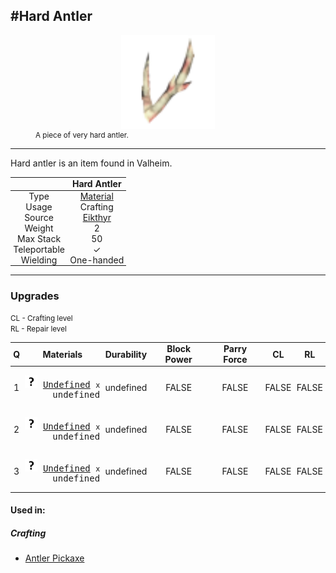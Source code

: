 <meta property="og:title" content="Hard Antler - MoreValheim" /><meta property="og:type" content="website" /><meta property="og:image" content="/assets/hard_antler.png" /><meta property="og:description" content="Hard Antler is an item found in Valheim." /><meta name="theme-color" content="#546D78"><meta name="twitter:card" content="summary_large_image">
#Hard Antler
-------------
<style>img {width:20px;}.tb {width:150px;display: block;margin-left: auto;margin-right: auto;}</style>

<style>.md-typeset table:not([class]) th:not([align]) {min-width:unset!important;}</style>
<style>td{padding:0em 0.3em!important;text-align:center!important;border-left:.05rem solid var(--md-default-fg-color--lightest)}</style>

<style>th{padding:0.1em 0.3em!important;text-align:center!important;font-weight:bold}</style>

<style>pre{text-align:right!important}</style>
<style>table tr td:first-child {border-left: 0;};</style>

<figure><img src="/assets/hard_antler.png" class="tb" /><figcaption><small>A piece of very hard antler.</small></figcaption></figure>

-------------

Hard antler is an item found in Valheim.

|        | Hard Antler              |
| ----------- | ------------------------------------ |
| Type | [Material](../../types/material)
| Usage | Crafting<br>
| Source | [Eikthyr](../../creatures/eikthyr)
| Weight | 2 |
| Max Stack | 50 |
| Teleportable | ✓
| Wielding | One-handed


-------------

### Upgrades

<small>CL - Crafting level</small><br><small>RL - Repair level</small>

| Q | Materials | Durability | Block Power | Parry Force | CL | RL |
| - | - | - | - | - | - | - |
| 1 | <pre>[![Undefined](/assets/undefined.png)](../../items/undefined) [Undefined](../../items/undefined) <small>x</small> undefined</pre> | undefined | FALSE | FALSE | FALSE | FALSE |
| 2 | <pre>[![Undefined](/assets/undefined.png)](../../items/undefined) [Undefined](../../items/undefined) <small>x</small> undefined</pre> | undefined | FALSE | FALSE | FALSE | FALSE |
| 3 | <pre>[![Undefined](/assets/undefined.png)](../../items/undefined) [Undefined](../../items/undefined) <small>x</small> undefined</pre> | undefined | FALSE | FALSE | FALSE | FALSE |

#### Used in:

##### Crafting

* [Antler Pickaxe](../antler_pickaxe)
